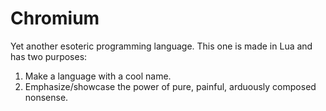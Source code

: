 # Chromium
 Yet another esoteric programming language. This one is made in Lua and has two purposes:
  1. Make a language with a cool name.
  2. Emphasize/showcase the power of pure, painful, arduously composed nonsense.